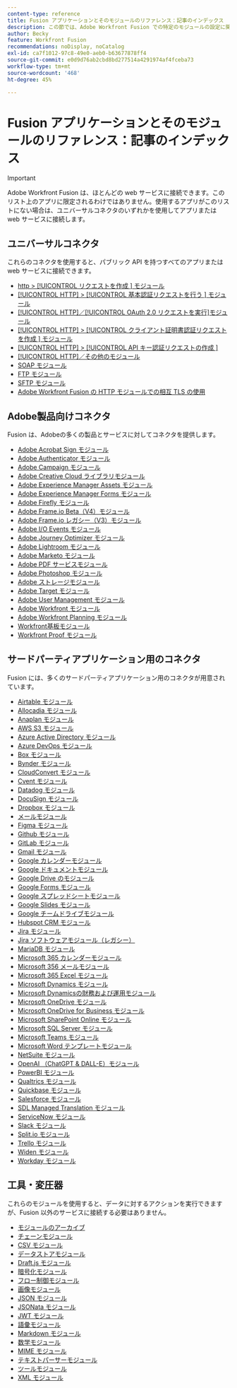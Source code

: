 ```yaml
---
content-type: reference
title: Fusion アプリケーションとそのモジュールのリファレンス：記事のインデックス
description: この節では、Adobe Workfront Fusion での特定のモジュールの設定に関する参照資料を示します。
author: Becky
feature: Workfront Fusion
recommendations: noDisplay, noCatalog
exl-id: ca7f1012-97c8-49e0-aeb0-b63677878ff4
source-git-commit: e0d9d76ab2cbd8bd277514a4291974af4fceba73
workflow-type: tm+mt
source-wordcount: '468'
ht-degree: 45%

---
```


# Fusion アプリケーションとそのモジュールのリファレンス：記事のインデックス

>[!IMPORTANT]
>
>Adobe Workfront Fusion は、ほとんどの web サービスに接続できます。このリスト上のアプリに限定されるわけではありません。使用するアプリがこのリストにない場合は、ユニバーサルコネクタのいずれかを使用してアプリまたは web サービスに接続します。

## ユニバーサルコネクタ

これらのコネクタを使用すると、パブリック API を持つすべてのアプリまたは web サービスに接続できます。

* [http > [!UICONTROL  リクエストを作成 ] モジュール](/help/workfront-fusion/references/apps-and-modules/universal-connectors/http-module-make-a-request.md)
* [[!UICONTROL HTTP] > [!UICONTROL  基本認証リクエストを行う ] モジュール](/help/workfront-fusion/references/apps-and-modules/universal-connectors/http-module-make-a-basic-auth-request.md)
* [[!UICONTROL HTTP]／[!UICONTROL OAuth 2.0 リクエストを実行]モジュール](/help/workfront-fusion/references/apps-and-modules/universal-connectors/http-module-make-an-oauth-2-request.md)
* [[!UICONTROL HTTP] > [!UICONTROL  クライアント証明書認証リクエストを作成 ] モジュール](/help/workfront-fusion/references/apps-and-modules/universal-connectors/http-module-make-a-client-cert-auth-request.md)
* [[!UICONTROL HTTP] > [!UICONTROL API キー認証リクエストの作成 ]](/help/workfront-fusion/references/apps-and-modules/universal-connectors/http-module-make-an-api-key-auth-request.md)
* [[!UICONTROL HTTP]／その他のモジュール](/help/workfront-fusion/references/apps-and-modules/universal-connectors/http-modules.md)
* [SOAP モジュール](/help/workfront-fusion/references/apps-and-modules/universal-connectors/soap-module.md)
* [FTP モジュール](/help/workfront-fusion/references/apps-and-modules/universal-connectors/ftp-modules.md)
* [SFTP モジュール](/help/workfront-fusion/references/apps-and-modules/universal-connectors/sftp.md)
* [Adobe Workfront Fusion の HTTP モジュールでの相互 TLS の使用](/help/workfront-fusion/references/apps-and-modules/universal-connectors/use-mtls-in-http-modules.md)

## Adobe製品向けコネクタ

Fusion は、Adobeの多くの製品とサービスに対してコネクタを提供します。

* [Adobe Acrobat Sign モジュール](/help/workfront-fusion/references/apps-and-modules/adobe-connectors/adobe-sign-modules.md)
* [Adobe Authenticator モジュール](/help/workfront-fusion/references/apps-and-modules/adobe-connectors/adobe-authenticator-modules.md)
* [Adobe Campaign モジュール](/help/workfront-fusion/references/apps-and-modules/adobe-connectors/adobe-campaign-classic-connector.md)
* [Adobe Creative Cloud ライブラリモジュール](/help/workfront-fusion/references/apps-and-modules/adobe-connectors/creative-cloud-libraries-modules.md)
* [Adobe Experience Manager Assets モジュール](/help/workfront-fusion/references/apps-and-modules/adobe-connectors/aem-assets-modules.md)
* [Adobe Experience Manager Forms モジュール](/help/workfront-fusion/references/apps-and-modules/adobe-connectors/aem-forms-modules.md)
* [Adobe Firefly モジュール](/help/workfront-fusion/references/apps-and-modules/adobe-connectors/adobe-firefly-modules.md)
* [Adobe Frame.io Beta（V4）モジュール](/help/workfront-fusion/references/apps-and-modules/adobe-connectors/frame-io-modules.md)
* [Adobe Frame.io レガシー（V3）モジュール](/help/workfront-fusion/references/apps-and-modules/adobe-connectors/frame-io-modules.md)
* [Adobe I/O Events モジュール](/help/workfront-fusion/references/apps-and-modules/adobe-connectors/adobe-io-events-modules.md)
* [Adobe Journey Optimizer モジュール](/help/workfront-fusion/references/apps-and-modules/adobe-connectors/adobe-journey-optimizer-modules.md)
* [Adobe Lightroom モジュール](/help/workfront-fusion/references/apps-and-modules/adobe-connectors/adobe-lightroom-modules.md)
* [Adobe Marketo モジュール](/help/workfront-fusion/references/apps-and-modules/adobe-connectors/adobe-marketo-modules.md)
* [Adobe PDF サービスモジュール](/help/workfront-fusion/references/apps-and-modules/adobe-connectors/pdf-modules.md)
* [Adobe Photoshop モジュール](/help/workfront-fusion/references/apps-and-modules/adobe-connectors/adobe-photoshop-modules.md)
* [Adobe ストレージモジュール](/help/workfront-fusion/references/apps-and-modules/adobe-connectors/adobe-storage-modules.md)
* [Adobe Target モジュール](/help/workfront-fusion/references/apps-and-modules/adobe-connectors/adobe-target-modules.md)
* [Adobe User Management モジュール](/help/workfront-fusion/references/apps-and-modules/adobe-connectors/adobe-user-management-modules.md)
* [Adobe Workfront モジュール](/help/workfront-fusion/references/apps-and-modules/adobe-connectors/workfront-modules.md)
* [Adobe Workfront Planning モジュール](/help/workfront-fusion/references/apps-and-modules/adobe-connectors/workfront-planning-modules.md)
* [Workfront基板モジュール](/help/workfront-fusion/references/apps-and-modules/adobe-connectors/workfront-boards-modules.md)
* [Workfront Proof モジュール](/help/workfront-fusion/references/apps-and-modules/adobe-connectors/workfront-proof-modules.md)

## サードパーティアプリケーション用のコネクタ

Fusion には、多くのサードパーティアプリケーション用のコネクタが用意されています。

* [Airtable モジュール](/help/workfront-fusion/references/apps-and-modules/third-party-connectors/airtable-modules.md)
* [Allocadia モジュール](/help/workfront-fusion/references/apps-and-modules/third-party-connectors/allocadia-modules.md)
* [Anaplan モジュール](/help/workfront-fusion/references/apps-and-modules/third-party-connectors/anaplan-modules.md)
* [AWS S3 モジュール](/help/workfront-fusion/references/apps-and-modules/third-party-connectors/aws-s3-modules.md)
* [Azure Active Directory モジュール](/help/workfront-fusion/references/apps-and-modules/third-party-connectors/azure-ad-modules.md)
* [Azure DevOps モジュール](/help/workfront-fusion/references/apps-and-modules/third-party-connectors/azure-dev-ops.md)
* [Box モジュール](/help/workfront-fusion/references/apps-and-modules/third-party-connectors/box-modules.md)
* [Bynder モジュール](/help/workfront-fusion/references/apps-and-modules/third-party-connectors/bynder-modules.md)
* [CloudConvert モジュール](/help/workfront-fusion/references/apps-and-modules/third-party-connectors/cloud-convert-modules.md)
* [Cvent モジュール](/help/workfront-fusion/references/apps-and-modules/third-party-connectors/cvent-modules.md)
* [Datadog モジュール](/help/workfront-fusion/references/apps-and-modules/third-party-connectors/datadog-modules.md)
* [DocuSign モジュール](/help/workfront-fusion/references/apps-and-modules/third-party-connectors/docusign-modules.md)
* [Dropbox モジュール](/help/workfront-fusion/references/apps-and-modules/third-party-connectors/dropbox-modules.md)
* [メールモジュール](/help/workfront-fusion/references/apps-and-modules/third-party-connectors/email-modules.md)
* [Figma モジュール](/help/workfront-fusion/references/apps-and-modules/third-party-connectors/figma-modules.md)
* [Github モジュール](/help/workfront-fusion/references/apps-and-modules/third-party-connectors/github.md)
* [GitLab モジュール](/help/workfront-fusion/references/apps-and-modules/third-party-connectors/gitlab-modules.md)
* [Gmail モジュール](/help/workfront-fusion/references/apps-and-modules/third-party-connectors/gmail-modules.md)
* [Google カレンダーモジュール](/help/workfront-fusion/references/apps-and-modules/third-party-connectors/google-calendar-modules.md)
* [Google ドキュメントモジュール](/help/workfront-fusion/references/apps-and-modules/third-party-connectors/google-docs-modules.md)
* [Google Drive のモジュール](/help/workfront-fusion/references/apps-and-modules/third-party-connectors/google-drive-modules.md)
* [Google Forms モジュール](/help/workfront-fusion/references/apps-and-modules/third-party-connectors/google-forms-modules.md)
* [Google スプレッドシートモジュール](/help/workfront-fusion/references/apps-and-modules/third-party-connectors/google-sheets-modules.md)
* [Google Slides モジュール](/help/workfront-fusion/references/apps-and-modules/third-party-connectors/google-slides-modules.md)
* [Google チームドライブモジュール](/help/workfront-fusion/references/apps-and-modules/third-party-connectors/google-team-drive-modules.md)
* [Hubspot CRM モジュール](/help/workfront-fusion/references/apps-and-modules/third-party-connectors/hubspot-crm-modules.md)
* [Jira モジュール](/help/workfront-fusion/references/apps-and-modules/third-party-connectors/jira-modules-new.md)
* [Jira ソフトウェアモジュール（レガシー）](/help/workfront-fusion/references/apps-and-modules/third-party-connectors/jira-software-modules.md)
* [MariaDB モジュール](/help/workfront-fusion/references/apps-and-modules/third-party-connectors/mariadb-modules.md)
* [Microsoft 365 カレンダーモジュール](/help/workfront-fusion/references/apps-and-modules/third-party-connectors/microsoft-365-calendar-modules.md)
* [Microsoft 356 メールモジュール](/help/workfront-fusion/references/apps-and-modules/third-party-connectors/microsoft-365-email-modules.md)
* [Microsoft 365 Excel モジュール](/help/workfront-fusion/references/apps-and-modules/third-party-connectors/microsoft-365-excel-modules.md)
* [Microsoft Dynamics モジュール](/help/workfront-fusion/references/apps-and-modules/third-party-connectors/microsoft-dynamics-365-modules.md)
* [Microsoft Dynamicsの財務および運用モジュール](/help/workfront-fusion/references/apps-and-modules/third-party-connectors/dynamics-finance-operations-modules.md)
* [Microsoft OneDrive モジュール](/help/workfront-fusion/references/apps-and-modules/third-party-connectors/microsoft-onedrive-modules.md)
* [Microsoft OneDrive for Business モジュール](/help/workfront-fusion/references/apps-and-modules/third-party-connectors/microsoft-onedrive-for-business-modules.md)
* [Microsoft SharePoint Online モジュール](/help/workfront-fusion/references/apps-and-modules/third-party-connectors/sharepoint-modules.md)
* [Microsoft SQL Server モジュール](/help/workfront-fusion/references/apps-and-modules/third-party-connectors/microsoft-sql-server-modules.md)
* [Microsoft Teams モジュール](/help/workfront-fusion/references/apps-and-modules/third-party-connectors/microsoft-teams-modules.md)
* [Microsoft Word テンプレートモジュール](/help/workfront-fusion/references/apps-and-modules/third-party-connectors/microsoft-word-templates-modules.md)
* [NetSuite モジュール](/help/workfront-fusion/references/apps-and-modules/third-party-connectors/netsuite.md)
* [OpenAI （ChatGPT &amp; DALL-E）モジュール](/help/workfront-fusion/references/apps-and-modules/third-party-connectors/openai-chatgpt-modules.md)
* [PowerBI モジュール](/help/workfront-fusion/references/apps-and-modules/third-party-connectors/powerbi-modules.md)
* [Qualtrics モジュール](/help/workfront-fusion/references/apps-and-modules/third-party-connectors/qualtrics-modules.md)
* [Quickbase モジュール](/help/workfront-fusion/references/apps-and-modules/third-party-connectors/quickbase-modules.md)
* [Salesforce モジュール](/help/workfront-fusion/references/apps-and-modules/third-party-connectors/salesforce-modules.md)
* [SDL Managed Translation モジュール](/help/workfront-fusion/references/apps-and-modules/third-party-connectors/sdl-managed-translation-modules.md)
* [ServiceNow モジュール](/help/workfront-fusion/references/apps-and-modules/third-party-connectors/servicenow-modules.md)
* [Slack モジュール](/help/workfront-fusion/references/apps-and-modules/third-party-connectors/slack-modules.md)
* [Split.io モジュール](/help/workfront-fusion/references/apps-and-modules/third-party-connectors/split-io-modules.md)
* [Trello モジュール](/help/workfront-fusion/references/apps-and-modules/third-party-connectors/trello-modules.md)
* [Widen モジュール](/help/workfront-fusion/references/apps-and-modules/third-party-connectors/widen-modules.md)
* [Workday モジュール](/help/workfront-fusion/references/apps-and-modules/third-party-connectors/workday-modules.md)


## 工具・変圧器

これらのモジュールを使用すると、データに対するアクションを実行できますが、Fusion 以外のサービスに接続する必要はありません。

* [モジュールのアーカイブ](/help/workfront-fusion/references/apps-and-modules/tools-and-transformers/archive-modules.md)
* [チェーンモジュール](/help/workfront-fusion/references/apps-and-modules/tools-and-transformers/chain-modules.md)
* [CSV モジュール](/help/workfront-fusion/references/apps-and-modules/tools-and-transformers/csv.md)
* [データストアモジュール](/help/workfront-fusion/references/apps-and-modules/tools-and-transformers/data-store-modules.md)
* [Draft.js モジュール](/help/workfront-fusion/references/apps-and-modules/tools-and-transformers/draft-js-modules.md)
* [暗号化モジュール](/help/workfront-fusion/references/apps-and-modules/tools-and-transformers/encryptor-modules.md)
* [フロー制御モジュール](/help/workfront-fusion/references/apps-and-modules/tools-and-transformers/flow-control.md)
* [画像モジュール](/help/workfront-fusion/references/apps-and-modules/tools-and-transformers/image-module.md)
* [JSON モジュール](/help/workfront-fusion/references/apps-and-modules/tools-and-transformers/json-modules.md)
* [JSONata モジュール](/help/workfront-fusion/references/apps-and-modules/tools-and-transformers/jsonata-module.md)
* [JWT モジュール](/help/workfront-fusion/references/apps-and-modules/tools-and-transformers/jwt-modules.md)
* [語彙モジュール](/help/workfront-fusion/references/apps-and-modules/tools-and-transformers/lexical-modules.md)
* [Markdown モジュール](/help/workfront-fusion/references/apps-and-modules/tools-and-transformers/markdown-modules.md)
* [数学モジュール](/help/workfront-fusion/references/apps-and-modules/tools-and-transformers/math-module.md)
* [MIME モジュール](/help/workfront-fusion/references/apps-and-modules/tools-and-transformers/mime.md)
* [テキストパーサーモジュール](/help/workfront-fusion/references/apps-and-modules/tools-and-transformers/text-parser.md)
* [ツールモジュール](/help/workfront-fusion/references/apps-and-modules/tools-and-transformers/tools-modules.md)
* [XML モジュール](/help/workfront-fusion/references/apps-and-modules/tools-and-transformers/xml-modules.md)
